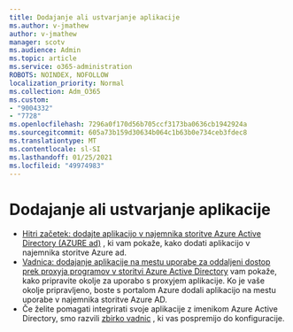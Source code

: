 ```yaml
---
title: Dodajanje ali ustvarjanje aplikacije
ms.author: v-jmathew
author: v-jmathew
manager: scotv
ms.audience: Admin
ms.topic: article
ms.service: o365-administration
ROBOTS: NOINDEX, NOFOLLOW
localization_priority: Normal
ms.collection: Adm_O365
ms.custom:
- "9004332"
- "7728"
ms.openlocfilehash: 7296a0f170d56b705ccf3173ba0636cb1942924a
ms.sourcegitcommit: 605a73b159d30634b064c1b63b0e734ceb3fdec8
ms.translationtype: MT
ms.contentlocale: sl-SI
ms.lasthandoff: 01/25/2021
ms.locfileid: "49974983"
---
```

# <a name="adding-or-creating-an-application"></a>Dodajanje ali ustvarjanje aplikacije

- [Hitri začetek: dodajte aplikacijo v najemnika storitve Azure Active Directory (AZURE ad)](https://docs.microsoft.com/azure/active-directory/manage-apps/add-application-portal) , ki vam pokaže, kako dodati aplikacijo v najemnika storitve Azure ad.
- [Vadnica: dodajanje aplikacije na mestu uporabe za oddaljeni dostop prek proxyja programov v storitvi Azure Active Directory](https://docs.microsoft.com/azure/active-directory/manage-apps/application-proxy-add-on-premises-application) vam pokaže, kako pripravite okolje za uporabo s proxyjem aplikacije. Ko je vaše okolje pripravljeno, boste s portalom Azure dodali aplikacijo na mestu uporabe v najemnika storitve Azure AD.
- Če želite pomagati integrirati svoje aplikacije z imenikom Azure Active Directory, smo razvili [zbirko vadnic](https://docs.microsoft.com/azure/active-directory/saas-apps/tutorial-list) , ki vas pospremijo do konfiguracije.
